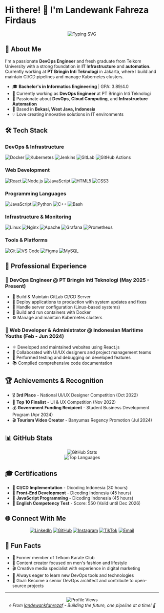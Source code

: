 # Hi there! 👋 I'm Landewank Fahreza Firdaus

<div align="center">
  <img src="https://readme-typing-svg.herokuapp.com?font=Fira+Code&pause=1000&color=2196F3&center=true&vCenter=true&width=435&lines=DevOps+Engineer;Infrastructure+Enthusiast;Fresh+Graduate+from+Telkom+University;Always+learning+new+technologies" alt="Typing SVG" />
</div>

## 🚀 About Me

I'm a passionate **DevOps Engineer** and fresh graduate from Telkom University with a strong foundation in **IT Infrastructure** and **automation**. Currently working at **PT Bringin Inti Teknologi** in Jakarta, where I build and maintain CI/CD pipelines and manage Kubernetes clusters.

- 🎓 **Bachelor's in Informatics Engineering** | GPA: 3.89/4.0
- 🏢 Currently working as **DevOps Engineer** at PT Bringin Inti Teknologi
- 🌱 Passionate about **DevOps**, **Cloud Computing**, and **Infrastructure Automation**
- 📍 Based in **Bekasi, West Java, Indonesia**
- 💡 Love creating innovative solutions in IT environments

## 🛠️ Tech Stack

### DevOps & Infrastructure
![Docker](https://img.shields.io/badge/Docker-2496ED?style=for-the-badge&logo=docker&logoColor=white)
![Kubernetes](https://img.shields.io/badge/Kubernetes-326CE5?style=for-the-badge&logo=kubernetes&logoColor=white)
![Jenkins](https://img.shields.io/badge/Jenkins-D24939?style=for-the-badge&logo=jenkins&logoColor=white)
![GitLab](https://img.shields.io/badge/GitLab-FC6D26?style=for-the-badge&logo=gitlab&logoColor=white)
![GitHub Actions](https://img.shields.io/badge/GitHub_Actions-2088FF?style=for-the-badge&logo=github-actions&logoColor=white)

### Web Development
![React](https://img.shields.io/badge/React-20232A?style=for-the-badge&logo=react&logoColor=61DAFB)
![Node.js](https://img.shields.io/badge/Node.js-43853D?style=for-the-badge&logo=node.js&logoColor=white)
![JavaScript](https://img.shields.io/badge/JavaScript-F7DF1E?style=for-the-badge&logo=javascript&logoColor=black)
![HTML5](https://img.shields.io/badge/HTML5-E34F26?style=for-the-badge&logo=html5&logoColor=white)
![CSS3](https://img.shields.io/badge/CSS3-1572B6?style=for-the-badge&logo=css3&logoColor=white)

### Programming Languages
![JavaScript](https://img.shields.io/badge/JavaScript-F7DF1E?style=for-the-badge&logo=javascript&logoColor=black)
![Python](https://img.shields.io/badge/Python-3776AB?style=for-the-badge&logo=python&logoColor=white)
![C++](https://img.shields.io/badge/C%2B%2B-00599C?style=for-the-badge&logo=c%2B%2B&logoColor=white)
![Bash](https://img.shields.io/badge/Bash-4EAA25?style=for-the-badge&logo=gnu-bash&logoColor=white)

### Infrastructure & Monitoring
![Linux](https://img.shields.io/badge/Linux-FCC624?style=for-the-badge&logo=linux&logoColor=black)
![Nginx](https://img.shields.io/badge/Nginx-009639?style=for-the-badge&logo=nginx&logoColor=white)
![Apache](https://img.shields.io/badge/Apache-D22128?style=for-the-badge&logo=apache&logoColor=white)
![Grafana](https://img.shields.io/badge/Grafana-F46800?style=for-the-badge&logo=grafana&logoColor=white)
![Prometheus](https://img.shields.io/badge/Prometheus-E6522C?style=for-the-badge&logo=prometheus&logoColor=white)

### Tools & Platforms
![Git](https://img.shields.io/badge/Git-F05032?style=for-the-badge&logo=git&logoColor=white)
![VS Code](https://img.shields.io/badge/VS_Code-007ACC?style=for-the-badge&logo=visual-studio-code&logoColor=white)
![Figma](https://img.shields.io/badge/Figma-F24E1E?style=for-the-badge&logo=figma&logoColor=white)
![MySQL](https://img.shields.io/badge/MySQL-00000F?style=for-the-badge&logo=mysql&logoColor=white)

## 💼 Professional Experience

### 🏢 DevOps Engineer @ PT Bringin Inti Teknologi (May 2025 - Present)
- 🔧 Build & Maintain GitLab CI/CD Server
- 🚀 Deploy applications to production with system updates and fixes
- 🐧 Handle server configuration (Linux-based systems)
- 🐳 Build and run containers with Docker
- ☸️ Manage and maintain Kubernetes clusters

### 🌊 Web Developer & Administrator @ Indonesian Maritime Youths (Feb - Jun 2024)
- ⚛️ Developed and maintained websites using React.js
- 👥 Collaborated with UI/UX designers and project management teams
- 🧪 Performed testing and debugging on developed features
- 📚 Compiled comprehensive code documentation

## 🏆 Achievements & Recognition

- 🎖️ **3rd Place** - National UI/UX Designer Competition (Oct 2022)
- 🏅 **Top 10 Finalist** - UI & UX Competition (Nov 2022)
- 💰 **Government Funding Recipient** - Student Business Development Program (Apr 2024)
- 🎬 **Tourism Video Creator** - Banyumas Regency Promotion (Jul 2024)

## 📊 GitHub Stats

<div align="center">
  <img src="https://github-readme-stats.vercel.app/api?username=landewankff&show_icons=true&theme=tokyonight&hide_border=true" alt="GitHub Stats" />
</div>
<div align="center">
  <img src="https://github-readme-stats.vercel.app/api/top-langs/?username=landewankff&layout=compact&theme=tokyonight&hide_border=true" alt="Top Languages" />
</div>

## 🎓 Certifications

- 📜 **CI/CD Implementation** - Dicoding Indonesia (30 hours)
- 📜 **Front-End Development** - Dicoding Indonesia (45 hours)
- 📜 **JavaScript Programming** - Dicoding Indonesia (45 hours)
- 📜 **English Competency Test** - Score: 550 (Valid until Dec 2026)

## 🌐 Connect With Me

<div align="center">
  
[![LinkedIn](https://img.shields.io/badge/LinkedIn-0077B5?style=for-the-badge&logo=linkedin&logoColor=white)](https://linkedin.com/in/landewank-fahreza)
[![GitHub](https://img.shields.io/badge/GitHub-100000?style=for-the-badge&logo=github&logoColor=white)](https://github.com/landewankfahrezaf)
[![Instagram](https://img.shields.io/badge/Instagram-E4405F?style=for-the-badge&logo=instagram&logoColor=white)](https://instagram.com/landewankfahreza)
[![TikTok](https://img.shields.io/badge/TikTok-000000?style=for-the-badge&logo=tiktok&logoColor=white)](https://tiktok.com/@landewankfahreza)
[![Email](https://img.shields.io/badge/Email-D14836?style=for-the-badge&logo=gmail&logoColor=white)](mailto:landewankfahrezaf@gmail.com)

</div>

## 💭 Fun Facts

- 🥋 Former member of Telkom Karate Club
- 📱 Content creator focused on men's fashion and lifestyle
- 🎬 Creative media specialist with experience in digital marketing
- 🌱 Always eager to learn new DevOps tools and technologies
- 🎯 Goal: Become a senior DevOps architect and contribute to open-source projects

---

<div align="center">
  <img src="https://komarev.com/ghpvc/?username=landewankfahrezaf&color=blueviolet&style=flat-square&label=Profile+Views" alt="Profile Views" />
</div>

<div align="center">
  <i>⭐️ From <a href="https://github.com/landewankfahrezaf">landewankfahrezaf</a> - Building the future, one pipeline at a time! 🚀</i>
</div>